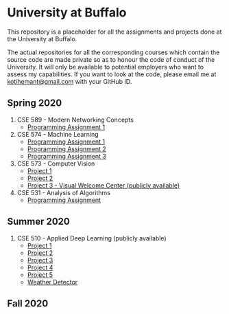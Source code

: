 # University at Buffalo

This repository is a placeholder for all the assignments and projects done at the University at Buffalo.

The actual repositories for all the corresponding courses which contain the source code are made private so as to honour the code of conduct of the University. It will only be available to potential employers who want to assess my capabilities. If you want to look at the code, please email me at kotihemant@gmail.com with your GitHub ID.

## Spring 2020

1. CSE 589 - Modern Networking Concepts
   - [Programming Assignment 1](https://github.com/HemantKoti/CSE-589/tree/master/Programming%20Assignment%201)
2. CSE 574 - Machine Learning
   - [Programming Assignment 1](https://github.com/HemantKoti/CSE-574/tree/master/PA%201)
   - [Programming Assignment 2](https://github.com/HemantKoti/CSE-574/tree/master/PA%202)
   - [Programming Assignment 3](https://github.com/HemantKoti/CSE-574/tree/master/PA%203)
3. CSE 573 - Computer Vision
   - [Project 1](https://github.com/HemantKoti/CSE-573/tree/master/Project%201)
   - [Project 2](https://github.com/HemantKoti/CSE-573/tree/master/Project%202)
   - [Project 3 - Visual Welcome Center (publicly available)](https://github.com/HemantKoti/Visual-Welcome-Center.git)
4. CSE 531 - Analysis of Algorithms
   - [Programming Assignment](https://github.com/HemantKoti/CSE-531.git)

## Summer 2020

1. CSE 510 - Applied Deep Learning (publicly available)
   - [Project 1](https://github.com/HemantKoti/CSE-510/tree/master/Project%201)
   - [Project 2](https://github.com/HemantKoti/CSE-510/tree/master/Project%202)
   - [Project 3](https://github.com/HemantKoti/CSE-510/tree/master/Project%203)
   - [Project 4](https://github.com/HemantKoti/CSE-510/tree/master/Project%204)
   - [Project 5](https://github.com/HemantKoti/CSE-510/tree/master/Project%205)
   - [Weather Detector](https://github.com/vamshigujjari/Weather-Detector)

## Fall 2020
